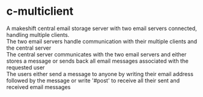 # c-multiclient
A makeshift central email storage server with two email servers connected, handling multiple clients.  
The two email servers handle communication with their multiple clients and the central server  
The central server communicates with the two email servers and either stores a message or sends back all email messages associated with the requested user  
The users either send a message to anyone by writing their email address followed by the message or write '#post' to receive all their sent and received email messages  
